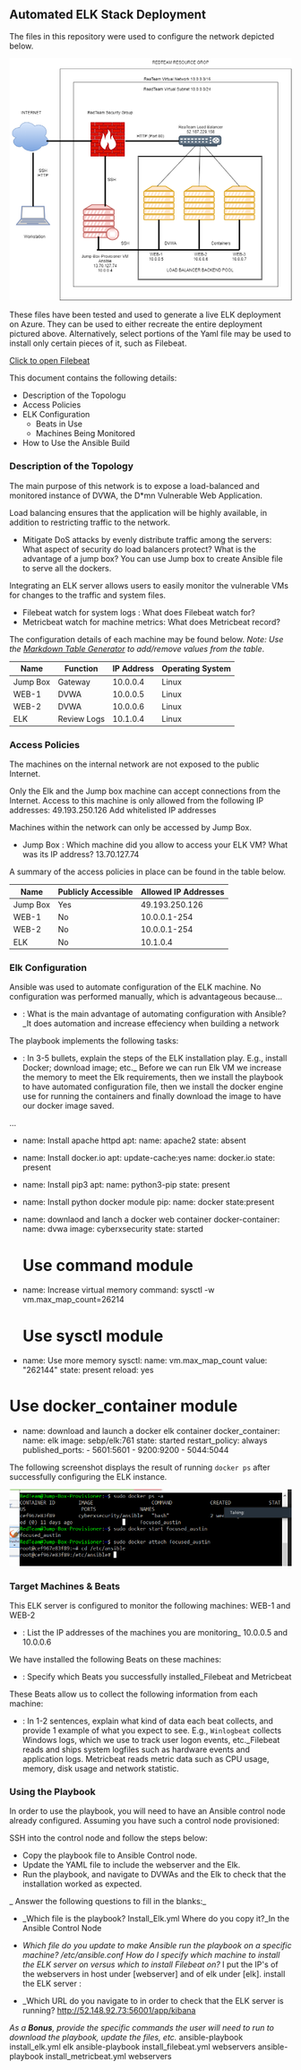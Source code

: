 ## Automated ELK Stack Deployment

The files in this repository were used to configure the network depicted below.

![Update the path with the name of your diagram](Images/REDTEAM-Network-Diagram.png)

These files have been tested and used to generate a live ELK deployment on Azure. They can be used to either recreate the entire deployment pictured above. Alternatively, select portions of the Yaml file may be used to install only certain pieces of it, such as Filebeat.

[Click to open Filebeat](Images/filebeat-playbook.yml)

This document contains the following details:
- Description of the Topologu
- Access Policies
- ELK Configuration
  - Beats in Use
  - Machines Being Monitored
- How to Use the Ansible Build


### Description of the Topology

The main purpose of this network is to expose a load-balanced and monitored instance of DVWA, the D*mn Vulnerable Web Application.

Load balancing ensures that the application will be highly available, in addition to restricting traffic to the network.
- Mitigate DoS attacks by evenly distribute traffic among the servers: What aspect of security do load balancers protect? What is the advantage of a jump box? You can use Jump box to create Ansible file to serve all the dockers.

Integrating an ELK server allows users to easily monitor the vulnerable VMs for changes to the traffic and system files.
- Filebeat watch for system logs : What does Filebeat watch for?
- Metricbeat watch for machine metrics: What does Metricbeat record?

The configuration details of each machine may be found below.
_Note: Use the [Markdown Table Generator](http://www.tablesgenerator.com/markdown_tables) to add/remove values from the table_.

| Name     | Function | IP Address | Operating System |
|----------|----------|------------|------------------|
| Jump Box | Gateway  | 10.0.0.4   | Linux            |
| WEB-1    | DVWA     | 10.0.0.5   | Linux            |
| WEB-2    | DVWA     | 10.0.0.6   | Linux            |
| ELK      |Review Logs|10.1.0.4   | Linux            |
### Access Policies

The machines on the internal network are not exposed to the public Internet. 

Only the Elk and the Jump box machine can accept connections from the Internet. Access to this machine is only allowed from the following IP addresses:
49.193.250.126 Add whitelisted IP addresses

Machines within the network can only be accessed by Jump Box.
- Jump Box : Which machine did you allow to access your ELK VM? What was its IP address? 13.70.127.74

A summary of the access policies in place can be found in the table below.

| Name     | Publicly Accessible | Allowed IP Addresses |
|----------|---------------------|----------------------|
| Jump Box | Yes                 | 49.193.250.126       |
|  WEB-1   | No                  | 10.0.0.1-254         |
|  WEB-2   | No                  | 10.0.0.1-254         |
|  ELK     | No                  | 10.1.0.4             |

### Elk Configuration

Ansible was used to automate configuration of the ELK machine. No configuration was performed manually, which is advantageous because...
- : What is the main advantage of automating configuration with Ansible?_It does automation and increase effeciency when building a network

The playbook implements the following tasks:
- : In 3-5 bullets, explain the steps of the ELK installation play. E.g., install Docker; download image; etc._
Before we can run Elk VM we increase the memory to meet the Elk requirements, then we install the playbook to have automated configuration file, then we install the docker engine use for running the containers and finally download the image to have our docker image saved. 

...
  - name: Install apache httpd
      apt:
      name: apache2
      state: absent 

  - name: Install docker.io
      apt:
      update-cache:yes 
      name: docker.io
      state: present
  
  - name: Install pip3
      apt:
      name: python3-pip
      state: present
  
  - name: Install python docker module
     pip:
     name: docker
     state:present
  
  - name: downlaod and lanch a docker web container
    docker-container:
    name: dvwa
    image: cyberxsecurity
    state: started

     # Use command module
  - name: Increase virtual memory
      command: sysctl -w vm.max_map_count=26214

     # Use sysctl module
  - name: Use more memory
      sysctl:
        name: vm.max_map_count
        value: "262144"
        state: present
        reload: yes

   # Use docker_container module
  - name: download and launch a docker elk container
      docker_container:
        name: elk
        image: sebp/elk:761
        state: started
        restart_policy: always
        published_ports:
          - 5601:5601
          - 9200:9200
          - 5044:5044




       

The following screenshot displays the result of running `docker ps` after successfully configuring the ELK instance.

![ELK screen shot: Update the path with the name of your screenshot of docker ps output](Images/ELKscreenshot.png)

### Target Machines & Beats
This ELK server is configured to monitor the following machines: WEB-1 and WEB-2
- : List the IP addresses of the machines you are monitoring_ 10.0.0.5 and 10.0.0.6

We have installed the following Beats on these machines:
- : Specify which Beats you successfully installed_Filebeat and Metricbeat

These Beats allow us to collect the following information from each machine:
-  : In 1-2 sentences, explain what kind of data each beat collects, and provide 1 example of what you expect to see. E.g., `Winlogbeat` collects Windows logs, which we use to track user logon events, etc._Filebeat reads and ships system logfiles such as hardware events and application logs. Metricbeat reads metric data such as CPU usage, memory, disk usage and network statistic.

### Using the Playbook
In order to use the playbook, you will need to have an Ansible control node already configured. Assuming you have such a control node provisioned: 

SSH into the control node and follow the steps below:
- Copy the playbook file to Ansible Control node.
- Update the YAML file to include the webserver and the Elk.
- Run the playbook, and navigate to DVWAs and the Elk to check that the installation worked as expected.

_ Answer the following questions to fill in the blanks:_
- _Which file is the playbook? Install_Elk.yml Where do you copy it?_In the Ansible Control Node
- _Which file do you update to make Ansible run the playbook on a specific machine? /etc/ansible.conf How do I specify which machine to install the ELK server on versus which to install Filebeat on?_ I put the IP's of the webservers in host under [webserver] and of elk under [elk].
install the ELK server :



- _Which URL do you navigate to in order to check that the ELK server is running? http://52.148.92.73:56001/app/kibana

_As a **Bonus**, provide the specific commands the user will need to run to download the playbook, update the files, etc._
ansible-playbook install_elk.yml elk
ansible-playbook install_filebeat.yml webservers
ansible-playbook install_metricbeat.yml webservers